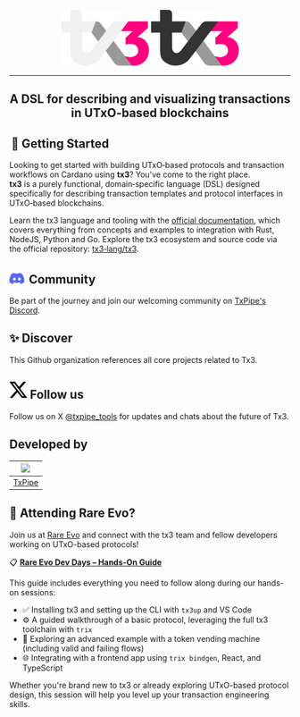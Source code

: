 <p align="center">
  <img src="https://raw.githubusercontent.com/tx3-lang/.github/main/assets/logo-light.png?sanitize=true#gh-dark-mode-only" alt="Tx3" height="100" />
  <img src="https://raw.githubusercontent.com/tx3-lang/.github/main/assets/logo-dark.png?sanitize=true#gh-light-mode-only" alt="Tx3" height="100" />
  <hr />
<h2 align="center" style="border-bottom: none">A DSL for describing and visualizing transactions in UTxO-based blockchains</h2>
</p>

##  🚀 Getting Started

Looking to get started with building UTxO‑based protocols and transaction workflows on Cardano using **tx3**? You’ve come to the right place.  
**tx3** is a purely functional, domain‑specific language (DSL) designed specifically for describing transaction templates and protocol interfaces in UTxO‑based blockchains.

Learn the tx3 language and tooling with the [official documentation](https://docs.txpipe.io/tx3), which covers everything from concepts and examples to integration with Rust, NodeJS, Python and Go.
Explore the tx3 ecosystem and source code via the official repository: [tx3‑lang/tx3](https://github.com/tx3‑lang/tx3).

## <img src="https://raw.githubusercontent.com/CardanoSolutions/ogmios/master/.github/discord.svg" height="24" /> Community

Be part of the journey and join our welcoming community on [TxPipe's Discord](https://discord.com/invite/RgHzxh92WH).

## ✨ Discover

This Github organization references all core projects related to Tx3.

## <img src="https://raw.githubusercontent.com/tx3-lang/.github/main/assets/x.svg" height="32" /> Follow us

Follow us on X [@txpipe_tools](https://x.com/txpipe_tools) for updates and chats about the future of Tx3.

## Developed by

| <img src="https://avatars.githubusercontent.com/u/92830323?s=200&v=4" width="80" /> |
| :---: |
| <a href="https://txpipe.io">TxPipe</a> |

## 🎉 Attending Rare Evo?

Join us at [Rare Evo](https://rareevo.io) and connect with the tx3 team and fellow developers working on UTxO-based protocols!

📋 **[Rare Evo Dev Days – Hands-On Guide](https://gist.github.com/scarmuega/705f673d83e937d8e14206fa06d6a9f0)**

This guide includes everything you need to follow along during our hands-on sessions:

- ✅ Installing tx3 and setting up the CLI with `tx3up` and VS Code
- ⚙️ A guided walkthrough of a basic protocol, leveraging the full tx3 toolchain with `trix`
- 🧪 Exploring an advanced example with a token vending machine (including valid and failing flows)
- 🌐 Integrating with a frontend app using `trix bindgen`, React, and TypeScript

Whether you're brand new to tx3 or already exploring UTxO-based protocol design, this session will help you level up your transaction engineering skills.
